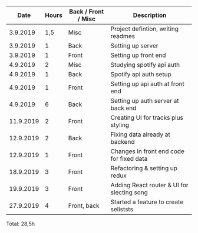| Date      | Hours | Back / Front / Misc | Description                                |
| --------- | ----- | ------------------- | ------------------------------------------ |
| 3.9.2019  | 1,5   | Misc                | Project defintion, writing readmes         |
| 3.9.2019  | 1     | Back                | Setting up server                          |
| 3.9.2019  | 1     | Front               | Setting up front end                       |
| 4.9.2019  | 2     | Misc                | Studying spotify api auth                  |
| 4.9.2019  | 1     | Back                | Spotify api auth setup                     |
| 4.9.2019  | 1     | Front               | Setting up api auth at front end           |
| 4.9.2019  | 6     | Back                | Setting up auth server at back end         |
| 11.9.2019 | 2     | Front               | Creating UI for tracks plus styling        |
| 12.9.2019 | 2     | Back                | Fixing data already at backend             |
| 12.9.2019 | 1     | Front               | Changes in front end code for fixed data   |
| 18.9.2019 | 3     | Front               | Refactoring & setting up redux             |
| 19.9.2019 | 3     | Front               | Adding React router & UI for slecting song |
| 27.9.2019 | 4     | Front, back         | Started a feature to create seliststs      |

Total: 28,5h
